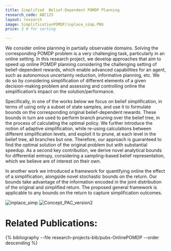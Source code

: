```yaml
---
title: Simplified  Belief-Dependent POMDP Planning
research_code: ABC125
layout: research
image: SimplificationPOMDP/inplace_simp.PNG
price: 2 # for sorting 

---
```



We consider online planning in partially observable domains. Solving the corresponding POMDP problem is a very challenging task, particularly in an online setting. In this research project, we develop approaches that aim to speed up online POMDP planning considering the challenging setting of belief-dependent rewards, which enable advanced capabilities for an agent, such as autonomous uncertainty reduction, informative planning, etc. We do so by considering simplification of different elements of a given decision-making problem and assessing and controlling online the simplification’s impact on the solution/performance.

Specifically, in one of the works below we focus on belief simplification, in terms of using only a subset of state samples, and use it to formulate bounds on the corresponding original belief-dependent rewards. These bounds in turn are used to perform branch pruning over the belief tree, in the process of calculating the optimal policy. We further introduce the notion of adaptive simplification, while re-using calculations between different simplification levels, and exploit it to prune, at each level in the belief tree, all branches but one. Therefore, our approach is guaranteed to find the optimal solution of the original problem but with substantial speedup. As a second key contribution, we derive novel analytical bounds for differential entropy, considering a sampling-based belief representation, which we believe are of interest on their own.

In another work we introduced a framework for quantifying online the effect of a simplification, alongside novel stochastic bounds on the return. Our bounds take advantage of the information encoded in the joint distribution of the original and simplified return. The proposed general framework is applicable to any bounds on the return to capture simplification outcomes.

![inplace_simp](/SimplificationPOMDP/inplace_simp.PNG) 
![Concept_PAC_version2](/SimplificationPOMDP/Concept_PAC_version2.png) 


# Related Publications: 
{% bibliography --file research-projects-bib/pubs-OnlinePOMDP --order descending %}

